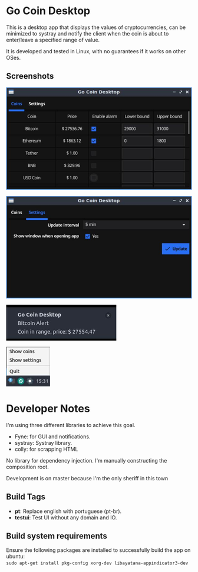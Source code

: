 # Go Coin Desktop

This is a desktop app that displays the values of cryptocurrencies, can be minimized to systray and notify the client when the coin is about to enter/leave a specified range of value.

It is developed and tested in Linux, with no guarantees if it works on other OSes.

## Screenshots

![Coin Tab](https://raw.githubusercontent.com/dantas/gocoindesktop/master/.github/readmedia/coins.jpg)

![Settings Tab](https://raw.githubusercontent.com/dantas/gocoindesktop/master/.github/readmedia/settings.jpg)

![Alert Notification](https://raw.githubusercontent.com/dantas/gocoindesktop/master/.github/readmedia/alert.jpg)

![System Tray](https://raw.githubusercontent.com/dantas/gocoindesktop/master/.github/readmedia/systemtray.jpg)

# Developer Notes

I'm using three different libraries to achieve this goal.
- Fyne: for GUI and notifications.
- systray: Systray library. 
- colly: for scrapping HTML

No library for dependency injection. I'm manually constructing the composition root.

Development is on master because I'm the only sheriff in this town

## Build Tags

- **pt**: Replace english with portuguese (pt-br).
- **testui**: Test UI without any domain and IO.

## Build system requirements

Ensure the following packages are installed to successfully build the app on ubuntu:  
    ```sudo apt-get install pkg-config xorg-dev libayatana-appindicator3-dev```

